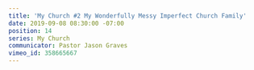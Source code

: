 ```yaml
---
title: 'My Church #2 My Wonderfully Messy Imperfect Church Family'
date: 2019-09-08 08:30:00 -07:00
position: 14
series: My Church
communicator: Pastor Jason Graves
vimeo_id: 358665667
---
```


